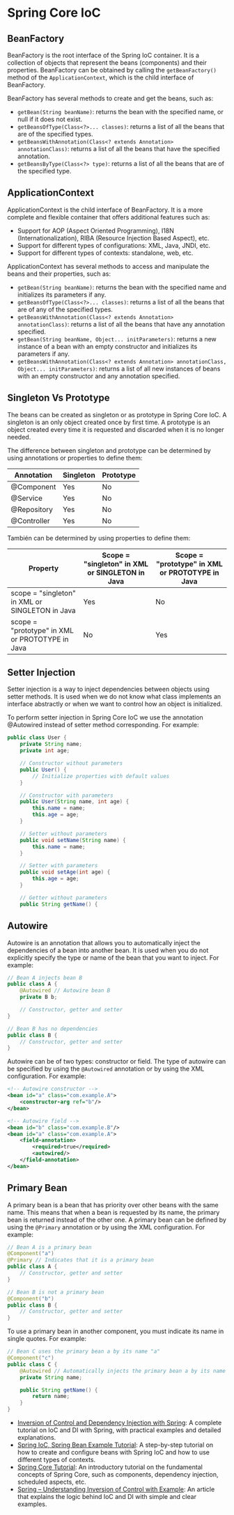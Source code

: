 # Spring Core IoC

## BeanFactory

BeanFactory is the root interface of the Spring IoC container. It is a collection of objects that represent the beans (components) and their properties. BeanFactory can be obtained by calling the `getBeanFactory()` method of the `ApplicationContext`, which is the child interface of BeanFactory.

BeanFactory has several methods to create and get the beans, such as:

- `getBean(String beanName)`: returns the bean with the specified name, or null if it does not exist.
- `getBeansOfType(Class<?>... classes)`: returns a list of all the beans that are of the specified types.
- `getBeansWithAnnotation(Class<? extends Annotation> annotationClass)`: returns a list of all the beans that have the specified annotation.
- `getBeansByType(Class<?> type)`: returns a list of all the beans that are of the specified type.

## ApplicationContext

ApplicationContext is the child interface of BeanFactory. It is a more complete and flexible container that offers additional features such as:

- Support for AOP (Aspect Oriented Programming), I18N (Internationalization), RIBA (Resource Injection Based Aspect), etc.
- Support for different types of configurations: XML, Java, JNDI, etc.
- Support for different types of contexts: standalone, web, etc.

ApplicationContext has several methods to access and manipulate the beans and their properties, such as:

- `getBean(String beanName)`: returns the bean with the specified name and initializes its parameters if any.
- `getBeansOfType(Class<?>... classes)`: returns a list of all the beans that are of any of the specified types.
- `getBeansWithAnnotation(Class<? extends Annotation> annotationClass)`: returns a list of all the beans that have any annotation specified.
- `getBean(String beanName, Object... initParameters)`: returns a new instance of a bean with an empty constructor and initializes its parameters if any.
- `getBeansWithAnnotation(Class<? extends Annotation> annotationClass, Object... initParameters)`: returns a list of all new instances of beans with an empty constructor and any annotation specified.

## Singleton Vs Prototype

The beans can be created as singleton or as prototype in Spring Core IoC. A singleton is an only object created once by first time. A prototype is an object created every time it is requested and discarded when it is no longer needed.

The difference between singleton and prototype can be determined by using annotations or properties to define them:

| Annotation | Singleton | Prototype |
| --- | --- | --- |
| @Component | Yes | No |
| @Service | Yes | No |
| @Repository | Yes | No |
| @Controller | Yes | No |

También can be determined by using properties to define them:

| Property | Scope = "singleton" in XML or SINGLETON in Java | Scope = "prototype" in XML or PROTOTYPE in Java |
| --- | --- | --- |
| scope = "singleton" in XML or SINGLETON in Java | Yes | No |
| scope = "prototype" in XML or PROTOTYPE in Java | No | Yes |

## Setter Injection

Setter injection is a way to inject dependencies between objects using setter methods. It is used when we do not know what class implements an interface abstractly or when we want to control how an object is initialized.

To perform setter injection in Spring Core IoC we use the annotation @Autowired instead of setter method corresponding. For example:

```java
public class User {
    private String name;
    private int age;

    // Constructor without parameters
    public User() {
        // Initialize properties with default values
    }

    // Constructor with parameters
    public User(String name, int age) {
        this.name = name;
        this.age = age;
    }

    // Setter without parameters
    public void setName(String name) {
        this.name = name;
    }

    // Setter with parameters
    public void setAge(int age) {
        this.age = age;
    }

    // Getter without parameters
    public String getName() {
```

## Autowire

Autowire is an annotation that allows you to automatically inject the dependencies of a bean into another bean. It is used when you do not explicitly specify the type or name of the bean that you want to inject. For example:

```java
// Bean A injects bean B
public class A {
    @Autowired // Autowire bean B
    private B b;

    // Constructor, getter and setter
}

// Bean B has no dependencies
public class B {
    // Constructor, getter and setter
}
```

Autowire can be of two types: constructor or field. The type of autowire can be specified by using the `@Autowired` annotation or by using the XML configuration. For example:

```xml
<!-- Autowire constructor -->
<bean id="a" class="com.example.A">
    <constructor-arg ref="b"/>
</bean>

<!-- Autowire field -->
<bean id="b" class="com.example.B"/>
<bean id="a" class="com.example.A">
    <field-annotation>
        <required>true</required>
        <autowired/>
    </field-annotation>
</bean>
```

## Primary Bean

A primary bean is a bean that has priority over other beans with the same name. This means that when a bean is requested by its name, the primary bean is returned instead of the other one. A primary bean can be defined by using the `@Primary` annotation or by using the XML configuration. For example:

```java
// Bean A is a primary bean
@Component("a")
@Primary // Indicates that it is a primary bean
public class A {
    // Constructor, getter and setter
}

// Bean B is not a primary bean
@Component("b")
public class B {
    // Constructor, getter and setter
}
```

To use a primary bean in another component, you must indicate its name in single quotes. For example:

```java
// Bean C uses the primary bean a by its name "a"
@Component("c")
public class C {
    @Autowired // Automatically injects the primary bean a by its name "a"
    private String name;

    public String getName() {
        return name;
    }
}
```

- [Inversion of Control and Dependency Injection with Spring](https://www.baeldung.com/inversion-control-and-dependency-injection-in-spring): A complete tutorial on IoC and DI with Spring, with practical examples and detailed explanations.
- [Spring IoC, Spring Bean Example Tutorial](https://www.digitalocean.com/community/tutorials/spring-ioc-bean-example-tutorial): A step-by-step tutorial on how to create and configure beans with Spring IoC and how to use different types of contexts.
- [Spring Core Tutorial](https://www.javaguides.net/p/spring-core-tutorial.html): An introductory tutorial on the fundamental concepts of Spring Core, such as components, dependency injection, scheduled aspects, etc.
- [Spring – Understanding Inversion of Control with Example](https://www.geeksforgeeks.org/spring-understanding-inversion-of-control-with-example/): An article that explains the logic behind IoC and DI with simple and clear examples.
